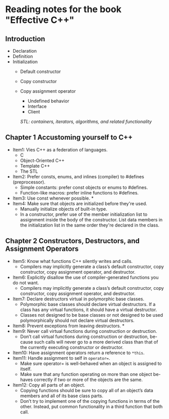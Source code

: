 # Reading notes for the book "Effective C++"

## Introduction
  - Declaration
  - Definition
  - Initialization
    * Default constructor
    * Copy constructor
    * Copy assignment operator
      * Undefined  behavior
      * Interface
      * Client
      
      *STL: containers, iterators, algorithms, and related functionality*

## Chapter 1 Accustoming yourself to C++
  - Item1:  Vies C++ as a federation of languages.
    * C
    * Object-Oriented C++
    * Template C++
    * The STL
  - Item2: Prefer consts, enums, and inlines (compiler) to #defines (preprocessor).
    * Simple constants: prefer const objects or enums to #defines.
    * Function-like macros: prefer inline functions to #defines.
  - Item3: Use const whenever possible. *
  - Item4: Make sure that objects are initialized before they're used.
    * Manually initialize objects of built-in type.
    * In a constructor, prefer use of the member initialization list to assignment inside the body of the constructor. List data members in the initialization list in the same order they're declared in the class.

## Chapter 2 Constructors, Destructors, and Assignment Operators
  - Item5: Know what functions C++ silently writes and calls.
    * Compilers may implicitly generate a class’s default constructor, copy constructor, copy assignment operator, and destructor.
  - Item6: Explicitly disallow the use of compiler-generated functions you do not want.
    * Compilers may implicitly generate a class’s default constructor, copy constructor, copy assignment operator, and destructor.
  - Item7: Declare destructors virtual in polymorphic base classes.
    * Polymorphic base classes should declare virtual destructors. If a class has any virtual functions, it should have a virtual destructor.
    * Classes not designed to be base classes or not designed to be used polymorphically should not declare virtual destructors.
  - Item8: Prevent exceptions from leaving destructors. *
  - Item9: Never call virtual functions during construction or destruction.
    * Don’t call virtual functions during construction or destruction, be- cause such calls will never go to a more derived class than that of the currently executing constructor or destructor.
  - Item10: Have assignment operators return a reference to `*this`.
  - Item11: Handle assignment to self in `operator=`.
    * Make sure operator= is well-behaved when an object is assigned to itself.
    * Make sure that any function operating on more than one object be- haves correctly if two or more of the objects are the same.
  - Item12: Copy all parts of an object.
    * Copying functions should be sure to copy all of an object’s data members and all of its base class parts.
    * Don’t try to implement one of the copying functions in terms of the other. Instead, put common functionality in a third function that both call.
